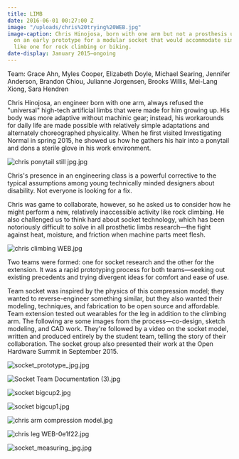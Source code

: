 ```yaml
---
title: LIMB
date: 2016-06-01 00:27:00 Z
image: "/uploads/chris%20trying%20WEB.jpg"
image-caption: Chris Hinojosa, born with one arm but not a prosthesis user, tries
  on an early prototype for a modular socket that would accommodate single use extensions,
  like one for rock climbing or biking.
date-display: January 2015—ongoing
---
```


Team: Grace Ahn, Myles Cooper, Elizabeth Doyle, Michael Searing, Jennifer Anderson, Brandon Chiou, Julianne Jorgensen, Brooks Willis, Mei-Lang Xiong, Sara Hendren

Chris Hinojosa, an engineer born with one arm, always refused the "universal" high-tech artificial limbs that were made for him growing up. His body was more adaptive without machinic gear; instead, his workarounds for daily life are made possible with relatively simple adaptations and alternately choreographed physicality. When he first visited Investigating Normal in spring 2015, he showed us how he gathers his hair into a ponytail and dons a sterile glove in his work environment.

![chris ponytail still jpg.jpg](/uploads/chris%20ponytail%20still%20jpg.jpg)

Chris's presence in an engineering class is a powerful corrective to the typical assumptions among young technically minded designers about disability. Not everyone is looking for a fix. 

Chris was game to collaborate, however, so he asked us to consider how he might perform a new, relatively inaccessible activity like rock climbing. He also challenged us to think hard about socket technology, which has been notoriously difficult to solve in all prosthetic limbs research—the fight against heat, moisture, and friction when machine parts meet flesh.

![chris climbing WEB.jpg](/uploads/chris%20climbing%20WEB.jpg)

Two teams were formed: one for socket research and the other for the extension. It was a rapid prototyping process for both teams—seeking out existing precedents and trying divergent ideas for comfort and ease of use. 

Team socket was inspired by the physics of this compression model; they wanted to reverse-engineer something similar, but they also wanted their modeling, techniques, and fabrication to be open source and affordable. Team extension tested out wearables for the leg in addition to the climbing arm. The following are some images from the process—co-design, sketch modeling, and CAD work. They're followed by a video on the socket model, written and produced entirely by the student team, telling the story of their collaboration. The socket group also presented their work at the Open Hardware Summit in September 2015.

![socket_prototype_jpg.jpg](/uploads/socket_prototype_jpg.jpg)

![Socket Team Documentation (3).jpg](/uploads/Socket%20Team%20Documentation%20(3).jpg)

![socket bigcup2.jpg](/uploads/socket%20bigcup2.jpg)

![socket bigcup1.jpg](/uploads/socket%20bigcup1.jpg)

![chris arm compression model.jpg](/uploads/chris%20arm%20compression%20model.jpg)



![chris leg WEB-0e1f22.jpg](/uploads/chris%20leg%20WEB-0e1f22.jpg)

![socket_measuring_jpg.jpg](/uploads/socket_measuring_jpg.jpg)